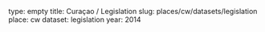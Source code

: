 type: empty
title: Curaçao / Legislation
slug: places/cw/datasets/legislation
place: cw
dataset: legislation
year: 2014
